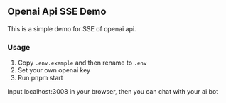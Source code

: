 ## Openai Api SSE Demo

This is a simple demo for SSE of openai api.

### Usage

1. Copy `.env.example` and then rename to `.env`
2. Set your own openai key
3. Run pnpm start

Input localhost:3008 in your browser, then you can chat with your ai bot

